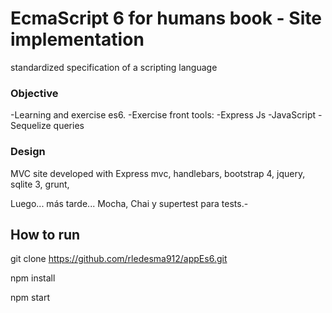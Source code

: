 
# EcmaScript 6 for humans book - Site implementation

standardized specification of a scripting language

### Objective

-Learning and exercise es6.
-Exercise front tools:
    -Express Js
    -JavaScript
    -Sequelize queries

### Design

MVC site developed with Express mvc, handlebars, bootstrap 4, jquery,  sqlite 3, grunt,
 
Luego... más tarde... Mocha, Chai y supertest para tests.-

 ## How to run

git clone https://github.com/rledesma912/appEs6.git

npm install

npm start
